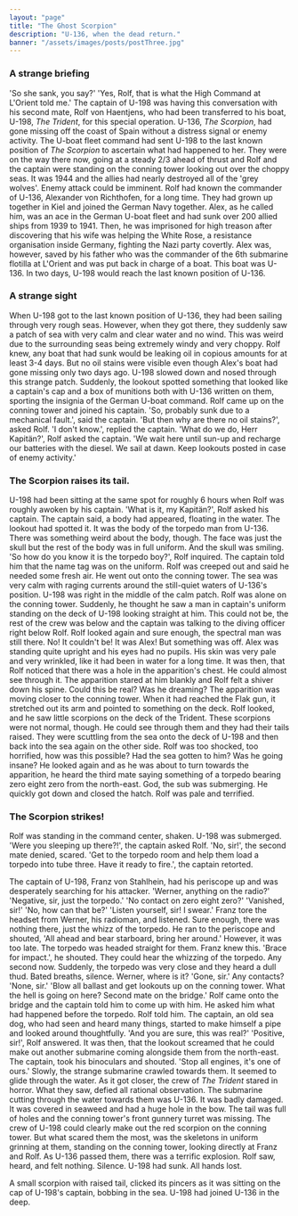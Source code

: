 ```yaml
---
layout: "page"
title: "The Ghost Scorpion"
description: "U-136, when the dead return."
banner: "/assets/images/posts/postThree.jpg"
---
```


### A strange briefing
'So she sank, you say?' 'Yes, Rolf, that is what the High Command at L'Orient told me.' The captain of U-198 was having this conversation with his second mate, Rolf von Haentjens, who had been transferred to his boat, U-198, *The Trident*, for this special operation. U-136, *The Scorpion*, had gone missing off the coast of Spain without a distress signal or enemy activity. The U-boat fleet command had sent U-198 to the last known position of *The Scorpion* to ascertain what had happened to her. They were on the way there now, going at a steady 2/3 ahead of thrust and Rolf and the captain were standing on the conning tower looking out over the choppy seas. It was 1944 and the allies had nearly destroyed all of the 'grey wolves'. Enemy attack could be imminent. Rolf had known the commander of U-136, Alexander von Richthofen, for a long time. They had grown up together in Kiel and joined the German Navy together. Alex, as he called him, was an ace in the German U-boat fleet and had sunk over 200 allied ships from 1939 to 1941. Then, he was imprisoned for high treason after discovering that his wife was helping the White Rose, a resistance organisation inside Germany, fighting the Nazi party covertly. Alex was, however, saved by his father who was the commander of the 6th submarine flotilla at L'Orient and was put back in charge of a boat. This boat was U-136. In two days, U-198 would reach the last known position of U-136.

### A strange sight
When U-198 got to the last known position of U-136, they had been sailing through very rough seas. However, when they got there, they suddenly saw a patch of sea with very calm and clear water and no wind. This was weird due to the surrounding seas being extremely windy and very choppy. Rolf knew, any boat that had sunk would be leaking oil in copious amounts for at least 3-4 days. But no oil stains were visible even though Alex's boat had gone missing only two days ago. U-198 slowed down and nosed through this strange patch. Suddenly, the lookout spotted something that looked like a captain's cap and a box of munitions both with U-136 written on them, sporting the insignia of the German U-boat command. Rolf came up on the conning tower and joined his captain. 'So, probably sunk due to a mechanical fault.', said the captain. 'But then why are there no oil stains?', asked Rolf. 'I don't know.', replied the captain. 'What do we do, Herr Kapitän?', Rolf asked the captain. 'We wait here until sun-up and recharge our batteries with the diesel. We sail at dawn. Keep lookouts posted in case of enemy activity.'

### The Scorpion raises its tail.
U-198 had been sitting at the same spot for roughly 6 hours when Rolf was roughly awoken by his captain. 'What is it, my Kapitän?', Rolf asked his captain. The captain said, a body had appeared, floating in the water. The lookout had spotted it. It was the body of the torpedo man from U-136. There was something weird about the body, though. The face was just the skull but the rest of the body was in full uniform. And the skull was smiling. 'So how do you know it is the torpedo boy?', Rolf inquired. The captain told him that the name tag was on the uniform. Rolf was creeped out and said he needed some fresh air. He went out onto the conning tower. The sea was very calm with raging currents around the still-quiet waters of U-136's position. U-198 was right in the middle of the calm patch. Rolf was alone on the conning tower. Suddenly, he thought he saw a man in captain's uniform standing on the deck of U-198 looking straight at him. This could not be, the rest of the crew was below and the captain was talking to the diving officer right below Rolf. Rolf looked again and sure enough, the spectral man was still there. No! It couldn't be! It was Alex! But something was off. Alex was standing quite upright and his eyes had no pupils. His skin was very pale and very wrinkled, like it had been in water for a long time. It was then, that Rolf noticed that there was a hole in the apparition's chest. He could almost see through it. The apparition stared at him blankly and Rolf felt a shiver down his spine. Could this be real? Was he dreaming? The apparition was moving closer to the conning tower. When it had reached the Flak gun, it stretched out its arm and pointed to something on the deck. Rolf looked, and he saw little scorpions on the deck of the Trident. These scorpions were not normal, though. He could see through them and they had their tails raised. They were scuttling from the sea onto the deck of U-198 and then back into the sea again on the other side. Rolf was too shocked, too horrified, how was this possible? Had the sea gotten to him? Was he going insane? He looked again and as he was about to turn towards the apparition, he heard the third mate saying something of a torpedo bearing zero eight zero from the north-east. God, the sub was submerging. He quickly got down and closed the hatch. Rolf was pale and terrified.

### The Scorpion strikes!
Rolf was standing in the command center, shaken. U-198 was submerged. 'Were you sleeping up there?!', the captain asked Rolf. 'No, sir!', the second mate denied, scared. 'Get to the torpedo room and help them load a torpedo into tube three. Have it ready to fire.', the captain retorted.

The captain of U-198, Franz von Stahlhein, had his periscope up and was desperately searching for his attacker. 'Werner, anything on the radio?' 'Negative, sir, just the torpedo.' 'No contact on zero eight zero?' 'Vanished, sir!' 'No, how can that be?' 'Listen yourself, sir! I swear.' Franz tore the headset from Werner, his radioman, and listened. Sure enough, there was nothing there, just the whizz of the torpedo. He ran to the periscope and shouted, 'All ahead and bear starboard, bring her around.' However, it was too late. The torpedo was headed straight for them. Franz knew this. 'Brace for impact.', he shouted. They could hear the whizzing of the torpedo. Any second now. Suddenly, the torpedo was very close and they heard a dull thud. Bated breaths, silence. Werner, where is it? 'Gone, sir.' Any contacts? 'None, sir.' 'Blow all ballast and get lookouts up on the conning tower. What the hell is going on here? Second mate on the bridge.' Rolf came onto the bridge and the captain told him to come up with him. He asked him what had happened before the torpedo. Rolf told him. The captain, an old sea dog, who had seen and heard many things, started to make himself a pipe and looked around thoughtfully. 'And you are sure, this was real?' 'Positive, sir!', Rolf answered. It was then, that the lookout screamed that he could make out another submarine coming alongside them from the north-east. The captain, took his binoculars and shouted. 'Stop all engines, it's one of ours.' Slowly, the strange submarine crawled towards them. It seemed to glide through the water. As it got closer, the crew of *The Trident* stared in horror. What they saw, defied all rational observation. The submarine cutting through the water towards them was U-136. It was badly damaged. It was covered in seaweed and had a huge hole in the bow. The tail was full of holes and the conning tower's front gunnery turret was missing. The crew of U-198 could clearly make out the red scorpion on the conning tower. But what scared them the most, was the skeletons in uniform grinning at them, standing on the conning tower, looking directly at Franz and Rolf. As U-136 passed them, there was a terrific explosion. Rolf saw, heard, and felt nothing. Silence. U-198 had sunk. All hands lost.

A small scorpion with raised tail, clicked its pincers as it was sitting on the cap of U-198's captain, bobbing in the sea. U-198 had joined U-136 in the deep.
